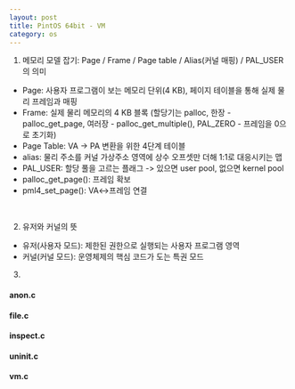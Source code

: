 ```yaml
---
layout: post
title: PintOS 64bit - VM
category: os
---
```


1. 메모리 모델 잡기: Page / Frame / Page table / Alias(커널 매핑) / PAL_USER의 의미
- Page: 사용자 프로그램이 보는 메모리 단위(4 KB), 페이지 테이블을 통해 실제 물리 프레임과 매핑
- Frame: 실제 물리 메모리의 4 KB 블록 (할당기는 palloc, 한장 - palloc_get_page, 여러장 - palloc_get_multiple(), PAL_ZERO - 프레임을 0으로 초기화)
- Page Table: VA -> PA 변환을 위한 4단계 테이블
- alias: 물리 주소를 커널 가상주소 영역에 상수 오프셋만 더해 1:1로 대응시키는 맵
- PAL_USER: 할당 풀을 고르는 플래그 -> 있으면 user pool, 없으면 kernel pool
- palloc_get_page(): 프레임 확보
- pml4_set_page(): VA↔프레임 연결

&nbsp;

2. 유저와 커널의 뜻
- 유저(사용자 모드): 제한된 권한으로 실행되는 사용자 프로그램 영역
- 커널(커널 모드): 운영체제의 핵심 코드가 도는 특권 모드

3. 

#### anon.c

#### file.c

#### inspect.c

#### uninit.c

#### vm.c